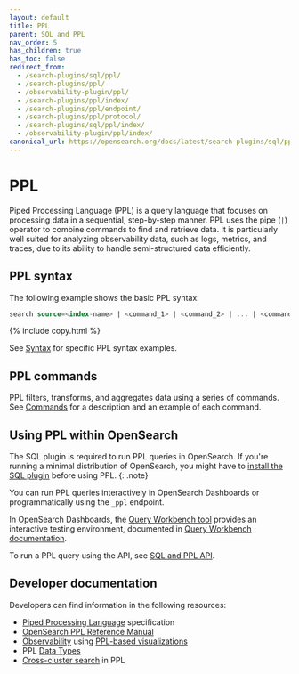```yaml
---
layout: default
title: PPL
parent: SQL and PPL
nav_order: 5
has_children: true
has_toc: false
redirect_from:
  - /search-plugins/sql/ppl/
  - /search-plugins/ppl/
  - /observability-plugin/ppl/
  - /search-plugins/ppl/index/
  - /search-plugins/ppl/endpoint/
  - /search-plugins/ppl/protocol/
  - /search-plugins/sql/ppl/index/
  - /observability-plugin/ppl/index/
canonical_url: https://opensearch.org/docs/latest/search-plugins/sql/ppl/index/
---
```


# PPL

Piped Processing Language (PPL) is a query language that focuses on processing data in a sequential, step-by-step manner. PPL uses the pipe (`|`) operator to combine commands to find and retrieve data. It is particularly well suited for analyzing observability data, such as logs, metrics, and traces, due to its ability to handle semi-structured data efficiently.

## PPL syntax

The following example shows the basic PPL syntax:

```sql
search source=<index-name> | <command_1> | <command_2> | ... | <command_n>
```
{% include copy.html %}

See [Syntax]({{site.url}}{{site.baseurl}}/search-plugins/sql/ppl/syntax/) for specific PPL syntax examples.

## PPL commands

PPL filters, transforms, and aggregates data using a series of commands. See [Commands]({{site.url}}{{site.baseurl}}/search-plugins/sql/ppl/functions/) for a description and an example of each command.

## Using PPL within OpenSearch

The SQL plugin is required to run PPL queries in OpenSearch. If you're running a minimal distribution of OpenSearch, you might have to [install the SQL plugin]({{site.url}}{{site.baseurl}}/install-and-configure/plugins/) before using PPL.
{: .note}

You can run PPL queries interactively in OpenSearch Dashboards or programmatically using the ``_ppl`` endpoint. 

In OpenSearch Dashboards, the [Query Workbench tool](https://playground.opensearch.org/app/opensearch-query-workbench#/) provides an interactive testing environment, documented in [Query Workbench documentation]({{site.url}}{{site.baseurl}}/dashboards/query-workbench/).

To run a PPL query using the API, see [SQL and PPL API]({{site.url}}{{site.baseurl}}/search-plugins/sql/sql-ppl-api/).


## Developer documentation

Developers can find information in the following resources:

- [Piped Processing Language](https://github.com/opensearch-project/piped-processing-language) specification
- [OpenSearch PPL Reference Manual](https://github.com/opensearch-project/sql/blob/main/docs/user/ppl/index.rst)
- [Observability](https://github.com/opensearch-project/dashboards-observability/) using [PPL-based visualizations](https://github.com/opensearch-project/dashboards-observability#event-analytics)
- PPL [Data Types](https://github.com/opensearch-project/sql/blob/main/docs/user/ppl/general/datatypes.rst)
- [Cross-cluster search](https://github.com/opensearch-project/sql/blob/main/docs/user/ppl/admin/cross_cluster_search.rst#using-cross-cluster-search-in-ppl) in PPL

